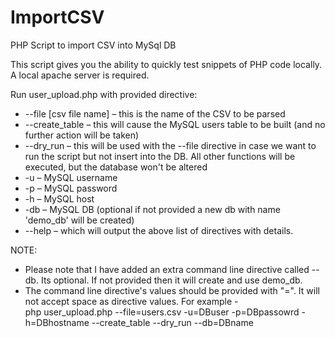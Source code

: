 # ImportCSV
PHP Script to import CSV into MySql DB

This script gives you the ability to quickly test snippets of PHP code locally. A local apache server is required.

Run user_upload.php with provided directive:

- --file [csv file name] – this is the name of the CSV to be parsed
- --create_table – this will cause the MySQL users table to be built (and no further
 action will be taken)
- --dry_run – this will be used with the --file directive in case we want to run the script but not insert into the DB. All other functions will be executed, but the database won't be altered
- -u – MySQL username
- -p – MySQL password
- -h – MySQL host
- -db – MySQL DB (optional if not provided a new db with name 'demo_db' will be created)
- --help – which will output the above list of directives with details.

NOTE: 
- Please note that I have added an extra command line directive called --db. Its optional. If not provided then it will create and use demo_db.
- The command line directive's values should be provided with "=". It will not accept space as directive values. 
For example -  
                php user_upload.php --file=users.csv -u=DBuser -p=DBpassowrd -h=DBhostname --create_table --dry_run  --db=DBname
                
                
                
                
                

 
